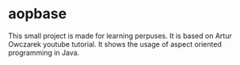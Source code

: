 # aopbase
This small project is made for learning perpuses. It is based on Artur Owczarek youtube tutorial.
It shows the usage of aspect oriented programming in Java.




